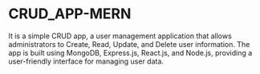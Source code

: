 # CRUD_APP-MERN
It is a simple CRUD app, a user management application that allows administrators to Create, Read, Update, and Delete user information. The app is built using MongoDB, Express.js, React.js, and Node.js, providing a user-friendly interface for managing user data.
